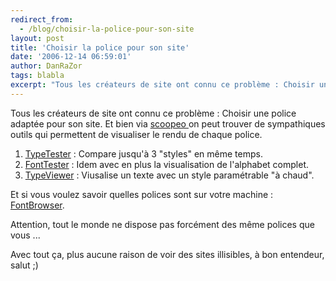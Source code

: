 ```yaml
---
redirect_from:
  - /blog/choisir-la-police-pour-son-site
layout: post
title: 'Choisir la police pour son site'
date: '2006-12-14 06:59:01'
author: DanRaZor
tags: blabla
excerpt: "Tous les créateurs de site ont connu ce problème : Choisir une police adaptée pour son site.     \nEt bien via [scoopeo ](http://www.scoopeo.com/web20/3-outils-pour-tester-et-choisir-une-police-de-caracteres-pour-un-site-web) on peut trouver de sympathiques outils qui permettent de visualiser le rendu de chaque police.  \n  \n1 *      …"
---
```


Tous les créateurs de site ont connu ce problème : Choisir une police adaptée pour son site.
Et bien via [scoopeo ](http://www.scoopeo.com/web20/3-outils-pour-tester-et-choisir-une-police-de-caracteres-pour-un-site-web) on peut trouver de sympathiques outils qui permettent de visualiser le rendu de chaque police.

1. [TypeTester](http://typetester.maratz.com/) : Compare jusqu'à 3 &quot;styles&quot; en même temps.
2. [FontTester](http://www.fonttester.com/) : Idem avec en plus la visualisation de l'alphabet complet.
3. [TypeViewer](http://www.korhoen.net/css_typeviewer.html) : Viusalise un texte avec un style paramétrable &quot;à chaud&quot;.

Et si vous voulez savoir quelles polices sont sur votre machine : [FontBrowser](http://www.stcassociates.com/lab/fontbrowser.html).

Attention, tout le monde ne dispose pas forcément des même polices que vous ...

Avec tout ça, plus aucune raison de voir des sites illisibles, à bon entendeur, salut ;)
